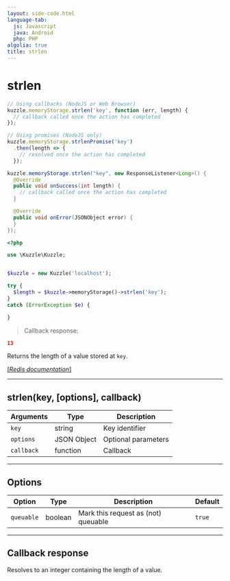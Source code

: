 ```yaml
---
layout: side-code.html
language-tab:
  js: Javascript
  java: Android
  php: PHP
algolia: true
title: strlen
---
```


# strlen

```js
// Using callbacks (NodeJS or Web Browser)
kuzzle.memoryStorage.strlen('key', function (err, length) {
  // callback called once the action has completed
});

// Using promises (NodeJS only)
kuzzle.memoryStorage.strlenPromise('key')
  .then(length => {
    // resolved once the action has completed
  });
```

```java
kuzzle.memoryStorage.strlen("key", new ResponseListener<Long>() {
  @Override
  public void onSuccess(int length) {
    // callback called once the action has completed
  }

  @Override
  public void onError(JSONObject error) {
  }
});
```

```php
<?php

use \Kuzzle\Kuzzle;


$kuzzle = new Kuzzle('localhost');

try {
  $length = $kuzzle->memoryStorage()->strlen('key');
}
catch (ErrorException $e) {

}
```

> Callback response:

```json
13
```

Returns the length of a value stored at `key`.

[[_Redis documentation_]](https://redis.io/commands/strlen)

---

## strlen(key, [options], callback)

| Arguments | Type | Description |
|---------------|---------|----------------------------------------|
| `key` | string | Key identifier |
| `options` | JSON Object | Optional parameters |
| `callback` | function | Callback |

---

## Options

| Option | Type | Description | Default |
|---------------|---------|----------------------------------------|---------|
| `queuable` | boolean | Mark this request as (not) queuable | `true` |


---

## Callback response

Resolves to an integer containing the length of a value.
